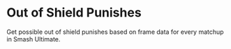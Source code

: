 # Out of Shield Punishes

Get possible out of shield punishes based on frame data for every matchup in Smash Ultimate.
